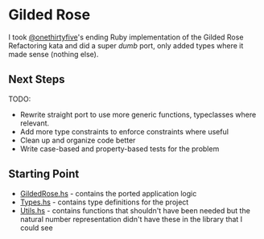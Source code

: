# Gilded Rose

I took [@onethirtyfive](https://github.com/onethirtyfive/gildedrosekata)'s
ending Ruby implementation of the Gilded Rose Refactoring kata and did a
super _dumb_ port, only added types where it made sense (nothing else).

## Next Steps

TODO:

* Rewrite straight port to use more generic functions, typeclasses where relevant.
* Add more type constraints to enforce constraints where useful
* Clean up and organize code better
* Write case-based and property-based tests for the problem

## Starting Point

* [GildedRose.hs](src/GildedRose.hs) - contains the ported application logic
* [Types.hs](src/Types.hs) - contains type definitions for the project
* [Utils.hs](src/Utils.hs) - contains functions that shouldn't have been needed
  but the natural number representation didn't have these in the library that
  I could see
